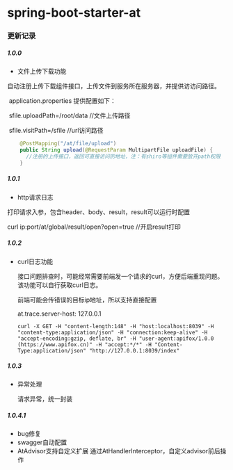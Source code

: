 # spring-boot-starter-at

### 更新记录

##### 1.0.0

- 文件上传下载功能

​       自动注册上传下载组件接口，上传文件到服务所在服务器，并提供访访问路径。

​       application.properties 提供配置如下：

​       sfile.uploadPath=/root/data    //文件上传路径

​       sfile.visitPath=/sfile      //url访问路径

```java
    @PostMapping("/at/file/upload")
    public String upload(@RequestParam MultipartFile uploadFile) {
      //注册的上传接口，返回可直接访问的地址，注：有shiro等组件需要放开path权限
    }  
```

##### 1.0.1

-  http请求日志

  打印请求入参，包含header、body、result，result可以运行时配置

  curl  ip:port/at/global/result/open?open=true   //开启result打印


##### 1.0.2

- curl日志功能

  接口问题排查时，可能经常需要前端发一个请求的curl，方便后端重现问题。该功能可以自行获取curl日志。

  前端可能会传错误的目标ip地址，所以支持直接配置

  at.trace.server-host: 127.0.0.1

  ```shell
  curl -X GET -H "content-length:148" -H "host:localhost:8039" -H "content-type:application/json" -H "connection:keep-alive" -H "accept-encoding:gzip, deflate, br" -H "user-agent:apifox/1.0.0 (https://www.apifox.cn)" -H "accept:*/*" -H "Content-Type:application/json" "http://127.0.0.1:8039/index"
  ```

##### 1.0.3

- 异常处理

  请求异常，统一封装


##### 1.0.4.1

- bug修复
- swagger自动配置
- AtAdvisor支持自定义扩展
  通过AtHandlerInterceptor，自定义advisor前后操作








